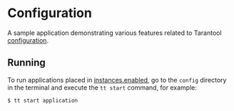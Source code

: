 # Configuration

A sample application demonstrating various features related to Tarantool [configuration](https://www.tarantool.io/en/doc/latest/concepts/configuration/).

## Running

To run applications placed in [instances.enabled](instances.enabled), go to the `config` directory in the terminal and execute the `tt start` command, for example:

```console
$ tt start application
```
